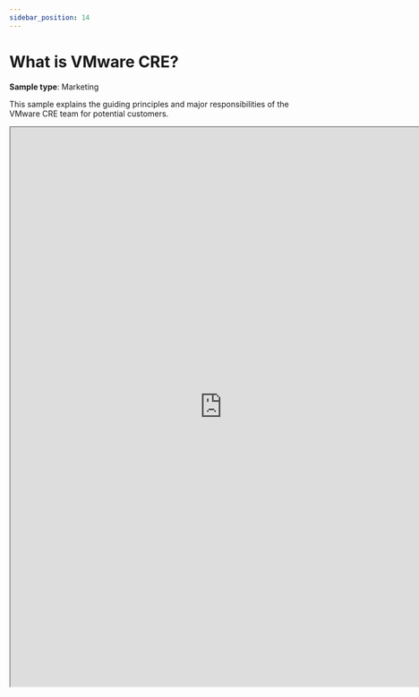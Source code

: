 ```yaml
---
sidebar_position: 14
---
```

# What is VMware CRE?

**Sample type**: Marketing

This sample explains the guiding principles and major responsibilities of the VMware CRE team for potential customers.

<iframe src="https://a69ed096-4228-4a70-a8fb-2e7fcb2392b1.usrfiles.com/ugd/a69ed0_67d8fb2ff799432f8a6514c9aff80d44.pdf" width="150%" height="1000"></iframe>